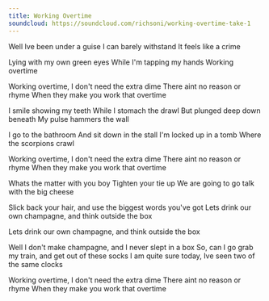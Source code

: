 ```yaml
---
title: Working Overtime
soundcloud: https://soundcloud.com/richsoni/working-overtime-take-1
---
```


Well Ive been under a guise
I can barely withstand
It feels like a crime

Lying with my own green eyes
While I'm tapping my hands
Working overtime

Working overtime,
I don't need the extra dime
There aint no reason or rhyme
When they make you work that overtime

I smile showing my teeth
While I stomach the drawl
But plunged deep down beneath
My pulse hammers the wall

I go to the bathroom
And sit down in the stall
I'm locked up in a tomb
Where the scorpions crawl


Working overtime,
I don't need the extra dime
There aint no reason or rhyme
When they make you work that overtime

Whats the matter with you boy
Tighten your tie up
We are going to go talk with the big cheese

Slick back your hair, and use the biggest words you've got
Lets drink our own champagne, and think outside the box

Lets drink our own champagne, and think outside the box

Well I don't make champagne, and I never slept in a box
So, can I go grab my train, and get out of these socks
I am quite sure today, Ive seen two of the same clocks

Working overtime,
I don't need the extra dime
There aint no reason or rhyme
When they make you work that overtime

